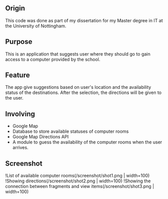 ## Origin
This code was done as part of my dissertation for my Master degree in IT at the University of Nottingham.
## Purpose
This is an application that suggests user where they should go to gain access to a computer provided by the school.
## Feature
The app give suggestions based on user's location and the availability status of the destinations.
After the selection, the directions will be given to the user.
## Involving
- Google Map
- Database to store available statuses of computer rooms
- Google Map Directions API
- A module to guess the availability of the computer rooms when the user arrives.

## Screenshot
!List of available computer rooms(/screenshot/shot1.png | width=100)
!Showing directions(/screenshot/shot2.png | width=100)
!Showing the connection between fragments and view items(/screenshot/shot3.png | width=100)
